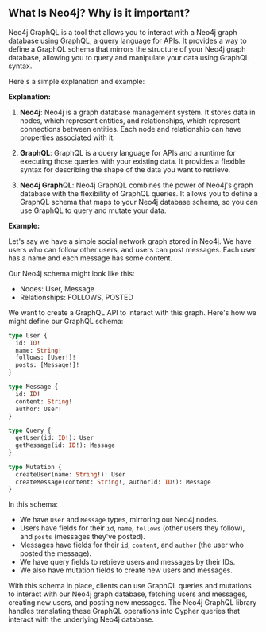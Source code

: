 ## What Is Neo4j? Why is it important?

Neo4j GraphQL is a tool that allows you to interact with a Neo4j graph database using GraphQL, a query language for APIs. It provides a way to define a GraphQL schema that mirrors the structure of your Neo4j graph database, allowing you to query and manipulate your data using GraphQL syntax.

Here's a simple explanation and example:

**Explanation:**

1. **Neo4j**: Neo4j is a graph database management system. It stores data in nodes, which represent entities, and relationships, which represent connections between entities. Each node and relationship can have properties associated with it.

2. **GraphQL**: GraphQL is a query language for APIs and a runtime for executing those queries with your existing data. It provides a flexible syntax for describing the shape of the data you want to retrieve.

3. **Neo4j GraphQL**: Neo4j GraphQL combines the power of Neo4j's graph database with the flexibility of GraphQL queries. It allows you to define a GraphQL schema that maps to your Neo4j database schema, so you can use GraphQL to query and mutate your data.

**Example:**

Let's say we have a simple social network graph stored in Neo4j. We have users who can follow other users, and users can post messages. Each user has a name and each message has some content.

Our Neo4j schema might look like this:

- Nodes: User, Message
- Relationships: FOLLOWS, POSTED

We want to create a GraphQL API to interact with this graph. Here's how we might define our GraphQL schema:

```graphql
type User {
  id: ID!
  name: String!
  follows: [User!]!
  posts: [Message!]!
}

type Message {
  id: ID!
  content: String!
  author: User!
}

type Query {
  getUser(id: ID!): User
  getMessage(id: ID!): Message
}

type Mutation {
  createUser(name: String!): User
  createMessage(content: String!, authorId: ID!): Message
}
```

In this schema:

- We have `User` and `Message` types, mirroring our Neo4j nodes.
- Users have fields for their `id`, `name`, `follows` (other users they follow), and `posts` (messages they've posted).
- Messages have fields for their `id`, `content`, and `author` (the user who posted the message).
- We have query fields to retrieve users and messages by their IDs.
- We also have mutation fields to create new users and messages.

With this schema in place, clients can use GraphQL queries and mutations to interact with our Neo4j graph database, fetching users and messages, creating new users, and posting new messages. The Neo4j GraphQL library handles translating these GraphQL operations into Cypher queries that interact with the underlying Neo4j database.